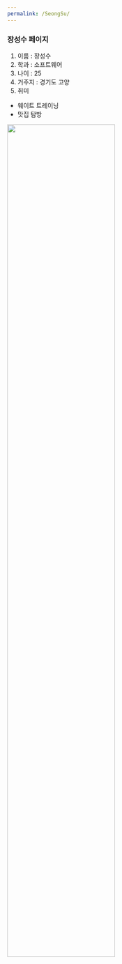 ```yaml
---
permalink: /SeongSu/
---
```


### 장성수 페이지

1. 이름 : 장성수
2. 학과 : 소프트웨어
3. 나이 : 25
4. 거주지 : 경기도 고양
5. 취미
 * 웨이트 트레이닝
 * 맛집 탐방

<img src = "https://cdnweb01.wikitree.co.kr/webdata/editor/202012/13/img_20201213164305_4fd49269.webp" width="70%" height="70%">
